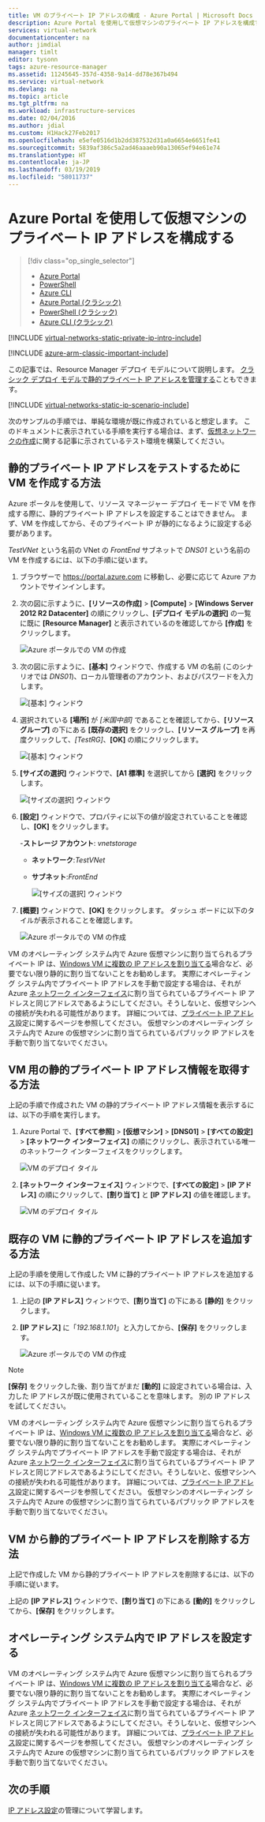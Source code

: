 ```yaml
---
title: VM のプライベート IP アドレスの構成 - Azure Portal | Microsoft Docs
description: Azure Portal を使用して仮想マシンのプライベート IP アドレスを構成する方法について説明します。
services: virtual-network
documentationcenter: na
author: jimdial
manager: timlt
editor: tysonn
tags: azure-resource-manager
ms.assetid: 11245645-357d-4358-9a14-dd78e367b494
ms.service: virtual-network
ms.devlang: na
ms.topic: article
ms.tgt_pltfrm: na
ms.workload: infrastructure-services
ms.date: 02/04/2016
ms.author: jdial
ms.custom: H1Hack27Feb2017
ms.openlocfilehash: e5efe0516d1b2dd387532d31a0a6654e6651fe41
ms.sourcegitcommit: 5839af386c5a2ad46aaaeb90a13065ef94e61e74
ms.translationtype: HT
ms.contentlocale: ja-JP
ms.lasthandoff: 03/19/2019
ms.locfileid: "58011737"
---
```

# <a name="configure-private-ip-addresses-for-a-virtual-machine-using-the-azure-portal"></a>Azure Portal を使用して仮想マシンのプライベート IP アドレスを構成する

> [!div class="op_single_selector"]
> * [Azure Portal](virtual-networks-static-private-ip-arm-pportal.md)
> * [PowerShell](virtual-networks-static-private-ip-arm-ps.md)
> * [Azure CLI](virtual-networks-static-private-ip-arm-cli.md)
> * [Azure Portal (クラシック)](virtual-networks-static-private-ip-classic-pportal.md)
> * [PowerShell (クラシック)](virtual-networks-static-private-ip-classic-ps.md)
> * [Azure CLI (クラシック)](virtual-networks-static-private-ip-classic-cli.md)


[!INCLUDE [virtual-networks-static-private-ip-intro-include](../../includes/virtual-networks-static-private-ip-intro-include.md)]

[!INCLUDE [azure-arm-classic-important-include](../../includes/azure-arm-classic-important-include.md)]

この記事では、Resource Manager デプロイ モデルについて説明します。 [クラシック デプロイ モデルで静的プライベート IP アドレスを管理する](virtual-networks-static-private-ip-classic-pportal.md)こともできます。

[!INCLUDE [virtual-networks-static-ip-scenario-include](../../includes/virtual-networks-static-ip-scenario-include.md)]

次のサンプルの手順では、単純な環境が既に作成されていると想定します。 このドキュメントに表示されている手順を実行する場合は、まず、[仮想ネットワークの作成](quick-create-portal.md)に関する記事に示されているテスト環境を構築してください。

## <a name="how-to-create-a-vm-for-testing-static-private-ip-addresses"></a>静的プライベート IP アドレスをテストするために VM を作成する方法
Azure ポータルを使用して、リソース マネージャー デプロイ モードで VM を作成する際に、静的プライベート IP アドレスを設定することはできません。 まず、VM を作成してから、そのプライベート IP が静的になるように設定する必要があります。

*TestVNet* という名前の VNet の *FrontEnd* サブネットで *DNS01* という名前の VM を作成するには、以下の手順に従います。

1. ブラウザーで https://portal.azure.com に移動し、必要に応じて Azure アカウントでサインインします。
2. 次の図に示すように、**[リソースの作成]** > **[Compute]** > **[Windows Server 2012 R2 Datacenter]** の順にクリックし、**[デプロイ モデルの選択]** の一覧に既に **[Resource Manager]** と表示されているのを確認してから **[作成]** をクリックします。
   
    ![Azure ポータルでの VM の作成](./media/virtual-networks-static-ip-arm-pportal/figure01.png)
3. 次の図に示すように、**[基本]** ウィンドウで、作成する VM の名前 (このシナリオでは *DNS01*)、ローカル管理者のアカウント、およびパスワードを入力します。
   
    ![[基本] ウィンドウ](./media/virtual-networks-static-ip-arm-pportal/figure02.png)
4. 選択されている **[場所]** が *[米国中部]* であることを確認してから、**[リソース グループ]** の下にある **[既存の選択]** をクリックし、**[リソース グループ]** を再度クリックして、*[TestRG]*、**[OK]** の順にクリックします。
   
    ![[基本] ウィンドウ](./media/virtual-networks-static-ip-arm-pportal/figure03.png)
5. **[サイズの選択]** ウィンドウで、**[A1 標準]** を選択してから **[選択]** をクリックします。
   
    ![[サイズの選択] ウィンドウ](./media/virtual-networks-static-ip-arm-pportal/figure04.png)    
6. **[設定]** ウィンドウで、プロパティに以下の値が設定されていることを確認し、**[OK]** をクリックします。
   
    -**ストレージ アカウント**: *vnetstorage*
   
   * **ネットワーク**:*TestVNet*
   * **サブネット**:*FrontEnd*
     
     ![[サイズの選択] ウィンドウ](./media/virtual-networks-static-ip-arm-pportal/figure05.png)     
7. **[概要]** ウィンドウで、**[OK]** をクリックします。 ダッシュ ボードに以下のタイルが表示されることを確認します。
   
    ![Azure ポータルでの VM の作成](./media/virtual-networks-static-ip-arm-pportal/figure06.png)

VM のオペレーティング システム内で Azure 仮想マシンに割り当てられるプライベート IP は、[Windows VM に複数の IP アドレスを割り当てる](virtual-network-multiple-ip-addresses-portal.md)場合など、必要でない限り静的に割り当てないことをお勧めします。 実際にオペレーティング システム内でプライベート IP アドレスを手動で設定する場合は、それが Azure [ネットワーク インターフェイス](virtual-network-network-interface-addresses.md#change-ip-address-settings)に割り当てられているプライベート IP アドレスと同じアドレスであるようにしてください。そうしないと、仮想マシンへの接続が失われる可能性があります。 詳細については、[プライベート IP アドレス](virtual-network-network-interface-addresses.md#private)設定に関するページを参照してください。 仮想マシンのオペレーティング システム内で Azure の仮想マシンに割り当てられているパブリック IP アドレスを手動で割り当てないでください。

## <a name="how-to-retrieve-static-private-ip-address-information-for-a-vm"></a>VM 用の静的プライベート IP アドレス情報を取得する方法
上記の手順で作成された VM の静的プライベート IP アドレス情報を表示するには、以下の手順を実行します。

1. Azure Portal で、**[すべて参照]** > **[仮想マシン]** > **[DNS01]** > **[すべての設定]** > **[ネットワーク インターフェイス]** の順にクリックし、表示されている唯一のネットワーク インターフェイスをクリックします。
   
    ![VM のデプロイ タイル](./media/virtual-networks-static-ip-arm-pportal/figure07.png)
2. **[ネットワーク インターフェイス]** ウィンドウで、**[すべての設定]** > **[IP アドレス]** の順にクリックして、**[割り当て]** と **[IP アドレス]** の値を確認します。
   
    ![VM のデプロイ タイル](./media/virtual-networks-static-ip-arm-pportal/figure08.png)

## <a name="how-to-add-a-static-private-ip-address-to-an-existing-vm"></a>既存の VM に静的プライベート IP アドレスを追加する方法
上記の手順を使用して作成した VM に静的プライベート IP アドレスを追加するには、以下の手順に従います。

1. 上記の **[IP アドレス]** ウィンドウで、**[割り当て]** の下にある **[静的]** をクリックします。
2. **[IP アドレス]** に「*192.168.1.101*」と入力してから、**[保存]** をクリックします。
   
    ![Azure ポータルでの VM の作成](./media/virtual-networks-static-ip-arm-pportal/figure09.png)

> [!NOTE]
> **[保存]** をクリックした後、割り当てがまだ **[動的]** に設定されている場合は、入力した IP アドレスが既に使用されていることを意味します。 別の IP アドレスを試してください。
> 
> 

VM のオペレーティング システム内で Azure 仮想マシンに割り当てられるプライベート IP は、[Windows VM に複数の IP アドレスを割り当てる](virtual-network-multiple-ip-addresses-portal.md)場合など、必要でない限り静的に割り当てないことをお勧めします。 実際にオペレーティング システム内でプライベート IP アドレスを手動で設定する場合は、それが Azure [ネットワーク インターフェイス](virtual-network-network-interface-addresses.md#change-ip-address-settings)に割り当てられているプライベート IP アドレスと同じアドレスであるようにしてください。そうしないと、仮想マシンへの接続が失われる可能性があります。 詳細については、[プライベート IP アドレス](virtual-network-network-interface-addresses.md#private)設定に関するページを参照してください。 仮想マシンのオペレーティング システム内で Azure の仮想マシンに割り当てられているパブリック IP アドレスを手動で割り当てないでください。

## <a name="how-to-remove-a-static-private-ip-address-from-a-vm"></a>VM から静的プライベート IP アドレスを削除する方法
上記で作成した VM から静的プライベート IP アドレスを削除するには、以下の手順に従います。

上記の **[IP アドレス]** ウィンドウで、**[割り当て]** の下にある **[動的]** をクリックしてから、**[保存]** をクリックします。

## <a name="set-ip-addresses-within-the-operating-system"></a>オペレーティング システム内で IP アドレスを設定する

VM のオペレーティング システム内で Azure 仮想マシンに割り当てられるプライベート IP は、[Windows VM に複数の IP アドレスを割り当てる](virtual-network-multiple-ip-addresses-portal.md)場合など、必要でない限り静的に割り当てないことをお勧めします。 実際にオペレーティング システム内でプライベート IP アドレスを手動で設定する場合は、それが Azure [ネットワーク インターフェイス](virtual-network-network-interface-addresses.md#change-ip-address-settings)に割り当てられているプライベート IP アドレスと同じアドレスであるようにしてください。そうしないと、仮想マシンへの接続が失われる可能性があります。 詳細については、[プライベート IP アドレス](virtual-network-network-interface-addresses.md#private)設定に関するページを参照してください。 仮想マシンのオペレーティング システム内で Azure の仮想マシンに割り当てられているパブリック IP アドレスを手動で割り当てないでください。

## <a name="next-steps"></a>次の手順

[IP アドレス設定](virtual-network-network-interface-addresses.md)の管理について学習します。

